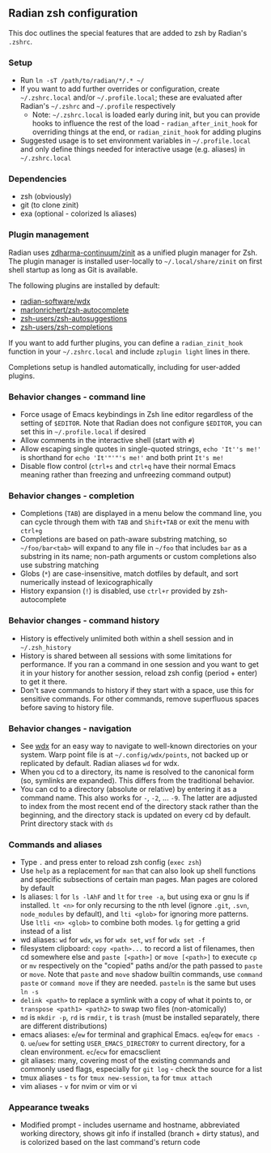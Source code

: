 ## Radian zsh configuration

This doc outlines the special features that are added to zsh by
Radian's `.zshrc`.

### Setup

* Run `ln -sT /path/to/radian/*/.* ~/`
* If you want to add further overrides or configuration, create
  `~/.zshrc.local` and/or `~/.profile.local`; these are evaluated
  after Radian's `~/.zshrc` and `~/.profile` respectively
    * Note: `~/.zshrc.local` is loaded early during init, but you can
      provide hooks to influence the rest of the load -
      `radian_after_init_hook` for overriding things at the end, or
      `radian_zinit_hook` for adding plugins
* Suggested usage is to set environment variables in
  `~/.profile.local` and only define things needed for interactive
  usage (e.g. aliases) in `~/.zshrc.local`

### Dependencies

* zsh (obviously)
* git (to clone zinit)
* exa (optional - colorized ls aliases)

### Plugin management

Radian uses
[zdharma-continuum/zinit](https://github.com/zdharma-continuum/zinit)
as a unified plugin manager for Zsh. The plugin manager is installed
user-locally to `~/.local/share/zinit` on first shell startup as long
as Git is available.

The following plugins are installed by default:

* [radian-software/wdx](https://github.com/radian-software/wdx)
* [marlonrichert/zsh-autocomplete](https://github.com/marlonrichert/zsh-autocomplete)
* [zsh-users/zsh-autosuggestions](https://github.com/zsh-users/zsh-autosuggestions)
* [zsh-users/zsh-completions](https://github.com/zsh-users/zsh-completions)

If you want to add further plugins, you can define a
`radian_zinit_hook` function in your `~/.zshrc.local` and include
`zplugin light` lines in there.

Completions setup is handled automatically, including for user-added
plugins.

### Behavior changes - command line

* Force usage of Emacs keybindings in Zsh line editor regardless of
  the setting of `$EDITOR`. Note that Radian does not configure
  `$EDITOR`, you can set this in `~/.profile.local` if desired
* Allow comments in the interactive shell (start with `#`)
* Allow escaping single quotes in single-quoted strings, `echo 'It''s
  me!'` is shorthand for `echo 'It'"'"'s me!'` and both print `It's
  me!`
* Disable flow control (`ctrl+s` and `ctrl+q` have their normal Emacs
  meaning rather than freezing and unfreezing command output)

### Behavior changes - completion

* Completions (`TAB`) are displayed in a menu below the command line,
  you can cycle through them with `TAB` and `Shift+TAB` or exit the
  menu with `ctrl+g`
* Completions are based on path-aware substring matching, so
  `~/foo/bar<tab>` will expand to any file in `~/foo` that includes
  `bar` as a substring in its name; non-path arguments or custom
  completions also use substring matching
* Globs (`*`) are case-insensitive, match dotfiles by default, and
  sort numerically instead of lexicographically
* History expansion (`!`) is disabled, use `ctrl+r` provided by
  zsh-autocomplete

### Behavior changes - command history

* History is effectively unlimited both within a shell session and in
  `~/.zsh_history`
* History is shared between all sessions with some limitations for
  performance. If you ran a command in one session and you want to get
  it in your history for another session, reload zsh config (period +
  enter) to get it there.
* Don't save commands to history if they start with a space, use this
  for sensitive commands. For other commands, remove superfluous
  spaces before saving to history file.

### Behavior changes - navigation

* See [wdx](https://github.com/radian-software/wdx) for an easy way to
  navigate to well-known directories on your system. Warp point file
  is at `~/.config/wdx/points`, not backed up or replicated by
  default. Radian aliases `wd` for wdx.
* When you cd to a directory, its name is resolved to the canonical
  form (so, symlinks are expanded). This differs from the traditional
  behavior.
* You can cd to a directory (absolute or relative) by entering it as a
  command name. This also works for `-`, `-2`, ... `-9`. The latter
  are adjusted to index from the most recent end of the directory
  stack rather than the beginning, and the directory stack is updated
  on every cd by default. Print directory stack with `ds`

### Commands and aliases

* Type `.` and press enter to reload zsh config (`exec zsh`)
* Use `help` as a replacement for `man` that can also look up shell
  functions and specific subsections of certain man pages. Man pages
  are colored by default
* ls aliases: `l` for `ls -lAhF` and `lt` for `tree -a`, but using exa
  or gnu ls if installed. `lt <n>` for only recursing to the nth
  level (ignore `.git`, `.svn`, `node_modules` by default), and `lti
  <glob>` for ignoring more patterns. Use `ltli <n> <glob>` to combine
  both modes. `lg` for getting a grid instead of a list
* wd aliases: `wd` for `wdx`, `ws` for `wdx set`, `wsf` for `wdx set
  -f`
* filesystem clipboard: `copy <path>...` to record a list of
  filenames, then cd somewhere else and `paste [<path>]` or `move
  [<path>]` to execute `cp` or `mv` respectively on the "copied" paths
  and/or the path passed to `paste` or `move`. Note that `paste` and
  `move` shadow builtin commands, use `command paste` or `command
  move` if they are needed. `pasteln` is the same but uses `ln -s`
* `delink <path>` to replace a symlink with a copy of what it points
  to, or `transpose <path1> <path2>` to swap two files
  (non-atomically)
* `md` is `mkdir -p`, `rd` is `rmdir`, `t` is `trash` (must be
  installed separately, there are different distributions)
* emacs aliases: `e`/`ew` for terminal and graphical Emacs. `eq`/`eqw`
  for `emacs -Q`. `ue`/`uew` for setting `USER_EMACS_DIRECTORY` to
  current directory, for a clean environment. `ec`/`ecw` for
  emacsclient
* git aliases: many, covering most of the existing commands and
  commonly used flags, especially for `git log` - check the source for
  a list
* tmux aliases - `ts` for `tmux new-session`, `ta` for `tmux attach`
* vim aliases - `v` for nvim or vim or vi

### Appearance tweaks

* Modified prompt - includes username and hostname, abbreviated
  working directory, shows git info if installed (branch + dirty
  status), and is colorized based on the last command's return code
